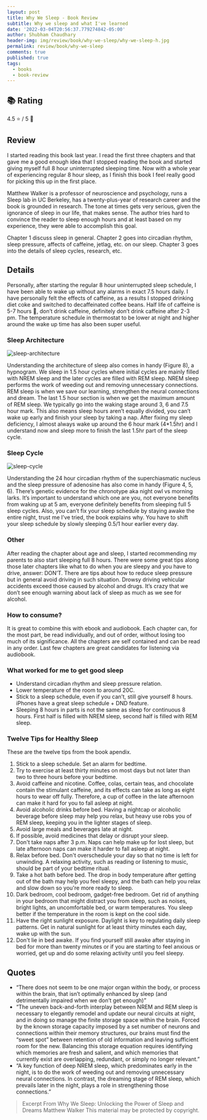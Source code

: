 ```yaml
---
layout: post
title: Why We Sleep - Book Review
subtitle: Why we sleep and what I've learned
date: '2022-03-04T20:56:37.779274842-05:00'
author: Shubham Chaudhary
header-img: img/review/book/why-we-sleep/why-we-sleep-h.jpg
permalink: review/book/why-we-sleep
comments: true
published: true
tags:
  - books
  - book-review
---
```


## 📚 Rating
4.5 ⭐ / 5 🌟

## Review
I started reading this book last year. I read the first three chapters and that gave me a good enough idea that I stopped reading the book and started giving myself full 8 hour uninterrupted sleeping time. Now with a whole year of experiencing regular 8 hour sleep, as I finish this book I feel really good for picking this up in the first place.

Matthew Walker is a professor of neuroscience and psychology, runs a Sleep lab in UC Berkeley, has a twenty-plus-year of research career and the book is grounded in research. The tone at times gets very serious, given the ignorance of sleep in our life, that makes sense. The author tries hard to convince the reader to sleep enough hours and at least based on my experience, they were able to accomplish this goal.

Chapter 1 discuss sleep in general. Chapter 2 goes into circadian rhythm, sleep pressure, affects of caffeine, jetlag, etc. on our sleep. Chapter 3 goes into the details of sleep cycles, research, etc.

## Details
Personally, after starting the regular 8 hour uninterrupted sleep schedule, I have been able to wake up without any alarms in exact 7.5 hours daily. I have personally felt the effects of caffeine, as a results I stopped drinking diet coke and switched to decaffeinated coffee beans. Half life of caffeine is 5-7 hours 🤯, don’t drink caffeine, definitely don’t drink caffeine after 2-3 pm. The temperature schedule in thermostat to be lower at night and higher around the wake up time has also been super useful.

### Sleep Architecture

![sleep-architecture]({{site.baseurl}}/img/review/book/why-we-sleep/sleep-architecture.jpg)

Understanding the architecture of sleep also comes in handy (Figure 8), a hypnogram. We sleep in 1.5 hour cycles where initial cycles are mainly filled with NREM sleep and the later cycles are filled with REM sleep. NREM sleep performs the work of weeding out and removing unnecessary connections. REM sleep is when we save our learning, strengthen the neural connections and dream. The last 1.5 hour section is when we get the maximum amount of REM sleep. We typically go into the waking stage around 3, 6 and 7.5 hour mark. This also means sleep hours aren’t equally divided, you can’t wake up early and finish your sleep by taking a nap. After fixing my sleep deficiency, I almost always wake up around the 6 hour mark (4*1.5hr) and I understand now and sleep more to finish the last 1.5hr part of the sleep cycle.

### Sleep Cycle

![sleep-cycle]({{site.baseurl}}/img/review/book/why-we-sleep/sleep-cycle.jpg)

Understanding the 24 hour circadian rhythm of the superchiasmatic nucleus and the sleep pressure of adenosine has also come in handy (Figure 4, 5, 6). There’s genetic evidence for the chronotype aka night owl vs morning larks. It’s important to understand which one are you, not everyone benefits from waking up at 5 am, everyone definitely benefits from sleeping full 5 sleep cycles. Also, you can’t fix your sleep schedule by staying awake the entire night, trust me I’ve tried, the book explains why. You have to shift your sleep schedule by slowly sleeping 0.5/1 hour earlier every day.

### Other

After reading the chapter about age and sleep, I started recommending my parents to also start sleeping full 8 hours. There were some great tips along those later chapters like what to do when you are sleepy and you have to drive, answer: DON’T. There are tips about how to reduce sleep pressure but in general avoid driving in such situation. Drowsy driving vehicular accidents exceed those caused by alcohol and drugs. It’s crazy that we don’t see enough warning about lack of sleep as much as we see for alcohol.

### How to consume?

It is great to combine this with ebook and audiobook. Each chapter can, for the most part, be read individually, and out of order, without losing too much of its significance. All the chapters are self contained and can be read in any order. Last few chapters are great candidates for listening via audiobook.

### What worked for me to get good sleep
* Understand circadian rhythm and sleep pressure relation.
* Lower temperature of the room to around 20C.
* Stick to a sleep schedule, even if you can’t, still give yourself 8 hours. iPhones have a great sleep schedule + DND feature.
* Sleeping 8 hours in parts is not the same as sleep for continuous 8 hours. First half is filled with NREM sleep, second half is filled with REM sleep.

### Twelve Tips for Healthy Sleep
These are the twelve tips from the book apendix.

1. Stick to a sleep schedule. Set an alarm for bedtime.
2. Try to exercise at least thirty minutes on most days but not later than two to three hours before your bedtime.
3. Avoid caffeine and nicotine. Coffee, colas, certain teas,
and chocolate contain the stimulant caffeine, and its
effects can take as long as eight hours to wear off fully.
Therefore, a cup of coffee in the late afternoon can make
it hard for you to fall asleep at night.
4. Avoid alcoholic drinks before bed. Having a nightcap or
alcoholic beverage before sleep may help you relax, but
heavy use robs you of REM sleep, keeping you in the
lighter stages of sleep.
5. Avoid large meals and beverages late at night.
6. If possible, avoid medicines that delay or disrupt your sleep.
7. Don't take naps after 3 p.m. Naps can help make up for
lost sleep, but late afternoon naps can make it harder to
fall asleep at night.
8. Relax before bed. Don't overschedule your day so that no
time is left for unwinding. A relaxing activity, such as
reading or listening to music, should be part of your
bedtime ritual.
9. Take a hot bath before bed. The drop in body
temperature after getting out of the bath may help you
feel sleepy, and the bath can help you relax and slow
down so you're more ready to sleep.
10. Dark bedroom, cool bedroom, gadget-free bedroom. Get
rid of anything in your bedroom that might distract you
from sleep, such as noises, bright lights, an
uncomfortable bed, or warm temperatures. You sleep
better if the temperature in the room is kept on the cool
side.
11. Have the right sunlight exposure.
Daylight is key to regulating daily sleep patterns.
Get in natural sunlight for at least thirty minutes each day, wake up with the sun.
12. Don't lie in bed awake. If you find yourself still awake after
staying in bed for more than twenty minutes or if you are
starting to feel anxious or worried, get up and do some
relaxing activity until you feel sleepy.

## Quotes
* “There does not seem to be one major organ within the body, or process within the brain, that isn’t optimally enhanced by sleep (and detrimentally impaired when we don’t get enough)”
* “The uneven back-and-forth interplay between NREM and REM sleep is necessary to elegantly remodel and update our neural circuits at night, and in doing so manage the finite storage space within the brain. Forced by the known storage capacity imposed by a set number of neurons and connections within their memory structures, our brains must find the “sweet spot” between retention of old information and leaving sufficient room for the new. Balancing this storage equation requires identifying which memories are fresh and salient, and which memories that currently exist are overlapping, redundant, or simply no longer relevant.”
* “A key function of deep NREM sleep, which predominates early in the night, is to do the work of weeding out and removing unnecessary neural connections. In contrast, the dreaming stage of REM sleep, which prevails later in the night, plays a role in strengthening those connections.”

> Excerpt From
> Why We Sleep: Unlocking the Power of Sleep and Dreams
> Matthew Walker
> This material may be protected by copyright.
